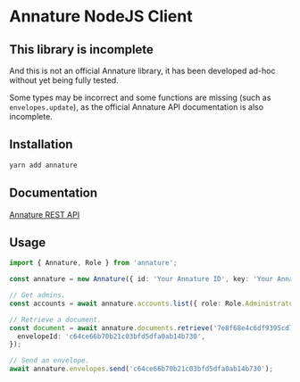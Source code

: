 # Annature NodeJS Client

## This library is incomplete

And this is not an official Annature library, it has been developed ad-hoc without yet being fully tested.

Some types may be incorrect and some functions are missing (such as `envelopes.update`), as the official Annature API documentation is also incomplete.

## Installation

```bash
yarn add annature
```

## Documentation

[Annature REST API](https://documentation.annature.com.au)

## Usage

```typescript
import { Annature, Role } from 'annature';

const annature = new Annature({ id: 'Your Annature ID', key: 'Your Annature key' });

// Get admins.
const accounts = await annature.accounts.list({ role: Role.Administrator });

// Retrieve a document.
const document = await annature.documents.retrieve('7e8f68e4c6df9395cd7ff48d69d7e2c1', {
  envelopeId: 'c64ce66b70b21c03bfd5dfa0ab14b730',
});

// Send an envelope.
await annature.envelopes.send('c64ce66b70b21c03bfd5dfa0ab14b730');
```
